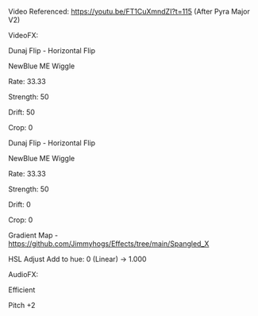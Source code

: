 Video Referenced: https://youtu.be/FT1CuXmndZI?t=115 (After Pyra Major V2)

VideoFX:

Dunaj Flip - Horizontal Flip

NewBlue ME Wiggle

Rate: 33.33

Strength: 50

Drift: 50

Crop: 0


Dunaj Flip - Horizontal Flip

NewBlue ME Wiggle

Rate: 33.33

Strength: 50

Drift: 0

Crop: 0


Gradient Map - https://github.com/Jimmyhogs/Effects/tree/main/Spangled_X

HSL Adjust Add to hue: 0 (Linear) -> 1.000

AudioFX:

Efficient

Pitch +2
